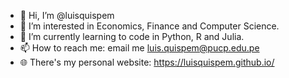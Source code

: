 - 👋 Hi, I’m @luisquispem
- 👀 I’m interested in Economics, Finance and Computer Science.
- 🌱 I’m currently learning to code in Python, R and Julia.
- 📫 How to reach me: email me luis.quispem@pucp.edu.pe
- 🌐 There's my personal website: https://luisquispem.github.io/

<!---
luisquispem/luisquispem is a ✨ special ✨ repository because its `README.md` (this file) appears on your GitHub profile.
You can click the Preview link to take a look at your changes.
--->
